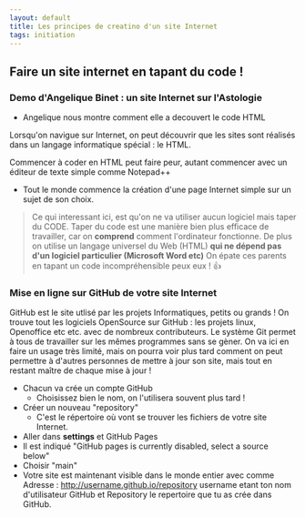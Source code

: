 ```yaml
---
layout: default
title: Les principes de creatino d'un site Internet
tags: initiation
---
```

## Faire un site internet en tapant du code !
### Demo d'Angelique Binet : un site Internet sur l'Astologie
* Angelique nous montre comment elle a decouvert le code HTML

Lorsqu'on navigue sur Internet, on peut découvrir que les sites sont réalisés dans un langage informatique spécial : le HTML.

Commencer à coder en HTML peut faire peur, autant commencer avec un éditeur de texte simple comme Notepad++

* Tout le monde commence la création d'une page Internet simple sur un sujet de son choix.

>Ce qui interessant ici, est qu'on ne va utiliser aucun logiciel mais taper du CODE.
>Taper du code est une manière bien plus efficace de travailler, car on **comprend** comment l'ordinateur fonctionne. 
>De plus on utilise un langage universel du Web (HTML) **qui ne dépend pas d'un logiciel particulier (Microsoft Word etc)**
On épate ces parents en tapant un code incompréhensible peux eux ! :+1: 

### Mise en ligne sur GitHub de votre site Internet

GitHub est le site utlisé par les projets Informatiques, petits ou grands ! 
On trouve tout les logiciels OpenSource sur GitHub : les projets linux, Openoffice etc etc. avec de nombreux contributeurs. Le système Git permet à tous de travailler sur les mêmes programmes sans se gèner.
On va ici en faire un usage très limité, mais on pourra voir plus tard comment on peut permettre à d'autres personnes de mettre à jour son site, mais tout en restant maître de chaque mise à jour !

* Chacun va crée un compte GitHub
    * Choisissez bien le nom, on l'utilisera souvent plus tard  !
* Créer un nouveau "repository"
    * C'est le répertoire où vont se trouver les fichiers de votre site Internet.
* Aller dans **settings** et GitHub Pages
* Il est indiqué "GitHub pages is currently disabled, select a source below"
* Choisir "main"
* Votre site est maintenant visible dans le monde entier avec comme Adresse : 
http://username.github.io/repository
username etant ton nom d'utilisateur GitHub et Repository le repertoire que tu as crée dans GitHub.
